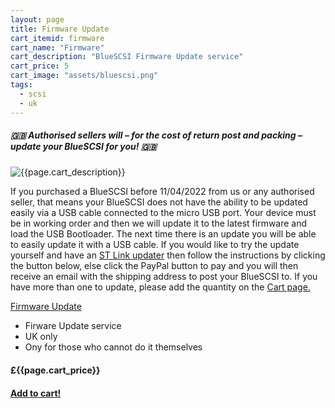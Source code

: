 ```yaml
---
layout: page
title: Firmware Update
cart_itemid: firmware
cart_name: "Firmware"
cart_description: "BlueSCSI Firmware Update service"
cart_price: 5
cart_image: "assets/bluescsi.png"
tags: 
  - scsi
  - uk
---
```


##### 🇬🇧 Authorised sellers will – for the cost of return post and packing – update your BlueSCSI for you! 🇬🇧

![{{page.cart_description}}]({{page.cart_image}})

If you purchased a BlueSCSI before 11/04/2022 from us or any authorised seller, that means your BlueSCSI does not have the ability to be updated easily via a USB cable connected to the micro USB port. Your device must be in working order and then we will update it to the latest firmware and load the USB Bootloader. The next time there is an update you will be able to easily update it with a USB cable. If you would like to try the update yourself and have an [ST Link updater](https://github.com/erichelgeson/BlueSCSI/wiki/ST-Link-Setup) then follow the instructions by clicking the button below, else click the PayPal button to pay and you will then receive an email with the shipping address to post your BlueSCSI to. If you have more than one to update, please add the quantity on the [Cart page.](/cart)

  <p class="lead text-center">
    <a href="https://github.com/erichelgeson/BlueSCSI-Updater/#bluescsi-updater" target="_blank" class="btn btn-primary">Firmware Update</a>
  </p>

* Firware Update service
* UK only
* Ony for those who cannot do it themselves

#### £{{page.cart_price}}

#### [Add to cart!](/cart#{{page.cart_itemid}})